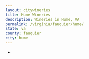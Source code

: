 ```yaml
---
layout: citywineries
title: Hume Wineries
description: Wineries in Hume, VA
permalink: /virginia/fauquier/hume/
state: va
county: fauquier
city: hume
---
```

-
